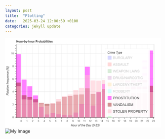 ```yaml
---
layout: post
title:  "Plotting"
date:   2025-03-24 12:00:59 +0100
categories: jekyll update
---
```

![Github Logo](/assets/_images/bokeh_plot.png)
![My Image]({{}}_images/bokeh_plot.png)
